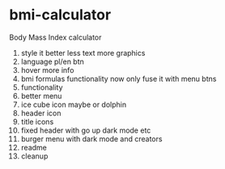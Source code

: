 # bmi-calculator
Body Mass Index calculator




1. style it better less text more graphics
2. language pl/en btn
3. hover more info
4. bmi formulas functionality now only fuse it with menu btns
5. functionality
6. better menu
8. ice cube icon maybe or dolphin
9. header icon
13. title icons
15. fixed header with go up dark mode etc
16. burger menu with dark mode and creators
10. readme
11. cleanup





